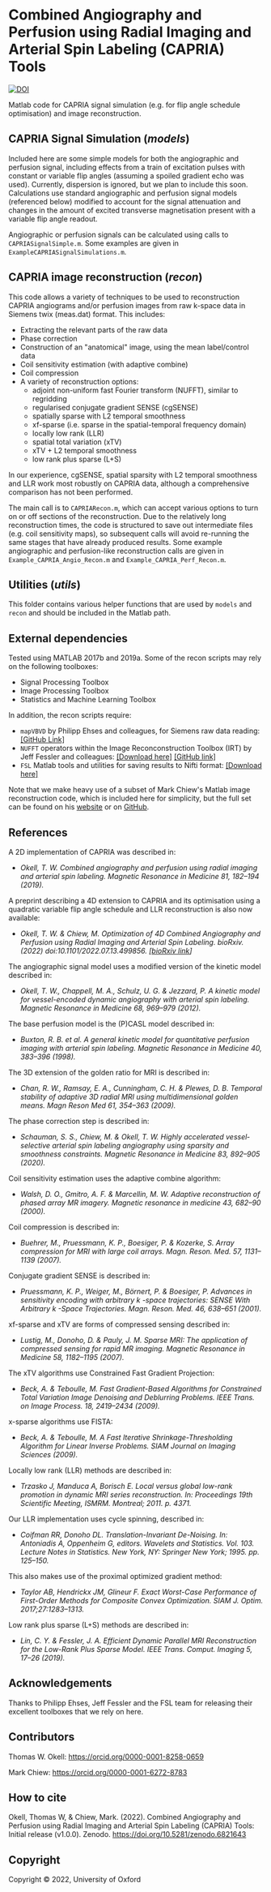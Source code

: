 # Combined Angiography and Perfusion using Radial Imaging and Arterial Spin Labeling (CAPRIA) Tools
[![DOI](https://zenodo.org/badge/513092852.svg)](https://zenodo.org/badge/latestdoi/513092852)

Matlab code for CAPRIA signal simulation (e.g. for flip angle schedule optimisation) and image reconstruction.
## CAPRIA Signal Simulation (*models*)
Included here are some simple models for both the angiographic and perfusion signal, including effects from a train of excitation pulses with constant or variable flip angles (assuming a spoiled gradient echo was used). Currently, dispersion is ignored, but we plan to include this soon. Calculations use standard angiographic and perfusion signal models (referenced below) modified to account for the signal attenuation and changes in the amount of excited transverse magnetisation present with a variable flip angle readout. 

Angiographic or perfusion signals can be calculated using calls to `CAPRIASignalSimple.m`. Some examples are given in `ExampleCAPRIASignalSimulations.m`. 

## CAPRIA image reconstruction (*recon*)
This code allows a variety of techniques to be used to reconstruction CAPRIA angiograms and/or perfusion images from raw k-space data in Siemens twix (meas.dat) format. This includes:
- Extracting the relevant parts of the raw data
- Phase correction
- Construction of an "anatomical" image, using the mean label/control data
- Coil sensitivity estimation (with adaptive combine)
- Coil compression
- A variety of reconstruction options:
    - adjoint non-uniform fast Fourier transform (NUFFT), similar to regridding
    - regularised conjugate gradient SENSE (cgSENSE)
    - spatially sparse with L2 temporal smoothness
    - xf-sparse (i.e. sparse in the spatial-temporal frequency domain)
    - locally low rank (LLR)
    - spatial total variation (xTV)
    - xTV + L2 temporal smoothness
    - low rank plus sparse (L+S)

In our experience, cgSENSE, spatial sparsity with L2 temporal smoothness and LLR work most robustly on CAPRIA data, although a comprehensive comparison has not been performed.

The main call is to `CAPRIARecon.m`, which can accept various options to turn on or off sections of the reconstruction. Due to the relatively long reconstruction times, the code is structured to save out intermediate files (e.g. coil sensitivity maps), so subsequent calls will avoid re-running the same stages that have already produced results. Some example angiographic and perfusion-like reconstruction calls are given in `Example_CAPRIA_Angio_Recon.m` and `Example_CAPRIA_Perf_Recon.m`.

## Utilities (*utils*)
This folder contains various helper functions that are used by `models` and `recon` and should be included in the Matlab path. 

## External dependencies
Tested using MATLAB 2017b and 2019a. Some of the recon scripts may rely on the following toolboxes:
- Signal Processing Toolbox
- Image Processing Toolbox
- Statistics and Machine Learning Toolbox

In addition, the recon scripts require:
- `mapVBVD` by Philipp Ehses and colleagues, for Siemens raw data reading: [[GitHub Link]](https://github.com/CIC-methods/FID-A/blob/master/inputOutput/mapVBVD)
- `NUFFT` operators within the Image Reconconstruction Toolbox (IRT) by Jeff Fessler and colleagues: [[Download here]](http://web.eecs.umich.edu/~fessler/irt) [[GitHub link]](https://github.com/JeffFessler/mirt)
- `FSL` Matlab tools and utilities for saving results to Nifti format: [[Download here]](https://fsl.fmrib.ox.ac.uk)

Note that we make heavy use of a subset of Mark Chiew's Matlab image reconstruction code, which is included here for simplicity, but the full set can be found on his [website](https://users.fmrib.ox.ac.uk/~mchiew/Tools.html) or on [GitHub](https://github.com/mchiew/recon-tools-matlab).

## References
A 2D implementation of CAPRIA was described in:

- *Okell, T. W. Combined angiography and perfusion using radial imaging and arterial spin labeling. Magnetic Resonance in Medicine 81, 182–194 (2019).*

A preprint describing a 4D extension to CAPRIA and its optimisation using a quadratic variable flip angle schedule and LLR reconstruction is also now available:

- *Okell, T. W. & Chiew, M. Optimization of 4D Combined Angiography and Perfusion using Radial Imaging and Arterial Spin Labeling. bioRxiv. (2022) doi:10.1101/2022.07.13.499856. [[bioRxiv link](http://biorxiv.org/lookup/doi/10.1101/2022.07.13.499856)]*

The angiographic signal model uses a modified version of the kinetic model described in:

- *Okell, T. W., Chappell, M. A., Schulz, U. G. & Jezzard, P. A kinetic model for vessel-encoded dynamic angiography with arterial spin labeling. Magnetic Resonance in Medicine 68, 969–979 (2012).*

The base perfusion model is the (P)CASL model described in:

- *Buxton, R. B. et al. A general kinetic model for quantitative perfusion imaging with arterial spin labeling. Magnetic Resonance in Medicine 40, 383–396 (1998).*

The 3D extension of the golden ratio for MRI is described in:

- *Chan, R. W., Ramsay, E. A., Cunningham, C. H. & Plewes, D. B. Temporal stability of adaptive 3D radial MRI using multidimensional golden means. Magn Reson Med 61, 354–363 (2009).*

The phase correction step is described in:

- *Schauman, S. S., Chiew, M. & Okell, T. W. Highly accelerated vessel‐selective arterial spin labeling angiography using sparsity and smoothness constraints. Magnetic Resonance in Medicine 83, 892–905 (2020).*

Coil sensitivity estimation uses the adaptive combine algorithm:

- *Walsh, D. O., Gmitro, A. F. & Marcellin, M. W. Adaptive reconstruction of phased array MR imagery. Magnetic resonance in medicine 43, 682–90 (2000).*

Coil compression is described in:

- *Buehrer, M., Pruessmann, K. P., Boesiger, P. & Kozerke, S. Array compression for MRI with large coil arrays. Magn. Reson. Med. 57, 1131–1139 (2007).*

Conjugate gradient SENSE is described in:

- *Pruessmann, K. P., Weiger, M., Börnert, P. & Boesiger, P. Advances in sensitivity encoding with arbitrary k -space trajectories: SENSE With Arbitrary k -Space Trajectories. Magn. Reson. Med. 46, 638–651 (2001).*

xf-sparse and xTV are forms of compressed sensing described in:

- *Lustig, M., Donoho, D. & Pauly, J. M. Sparse MRI: The application of compressed sensing for rapid MR imaging. Magnetic Resonance in Medicine 58, 1182–1195 (2007).*

The xTV algorithms use Constrained Fast Gradient Projection:

- *Beck, A. & Teboulle, M. Fast Gradient-Based Algorithms for Constrained Total Variation Image Denoising and Deblurring Problems. IEEE Trans. on Image Process. 18, 2419–2434 (2009).*

x-sparse algorithms use FISTA:

- *Beck, A. & Teboulle, M. A Fast Iterative Shrinkage-Thresholding Algorithm for Linear Inverse Problems. SIAM Journal on Imaging Sciences (2009).*

Locally low rank (LLR) methods are described in:

- *Trzasko J, Manduca A, Borisch E. Local versus global low-rank promotion in dynamic MRI series reconstruction. In: Proceedings 19th Scientific Meeting, ISMRM. Montreal; 2011. p. 4371.*

Our LLR implementation uses cycle spinning, described in:

- *Coifman RR, Donoho DL. Translation-Invariant De-Noising. In: Antoniadis A, Oppenheim G, editors. Wavelets and Statistics. Vol. 103. Lecture Notes in Statistics. New York, NY: Springer New York; 1995. pp. 125–150.*

This also makes use of the proximal optimized gradient method:

- *Taylor AB, Hendrickx JM, Glineur F. Exact Worst-Case Performance of First-Order Methods for Composite Convex Optimization. SIAM J. Optim. 2017;27:1283–1313.*

Low rank plus sparse (L+S) methods are described in:

- *Lin, C. Y. & Fessler, J. A. Efficient Dynamic Parallel MRI Reconstruction for the Low-Rank Plus Sparse Model. IEEE Trans. Comput. Imaging 5, 17–26 (2019).*

## Acknowledgements

Thanks to Philipp Ehses, Jeff Fessler and the FSL team for releasing their excellent toolboxes that we rely on here.

## Contributors
Thomas W. Okell: https://orcid.org/0000-0001-8258-0659

Mark Chiew: https://orcid.org/0000-0001-6272-8783

## How to cite

Okell, Thomas W, & Chiew, Mark. (2022). Combined Angiography and Perfusion using Radial Imaging and Arterial Spin Labeling (CAPRIA) Tools: Initial release (v1.0.0). Zenodo. https://doi.org/10.5281/zenodo.6821643

## Copyright

Copyright © 2022, University of Oxford

